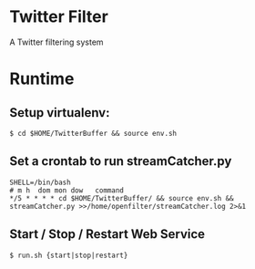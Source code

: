 # Twitter Filter
A Twitter filtering system


# Runtime

## Setup virtualenv:
```
$ cd $HOME/TwitterBuffer && source env.sh
```

## Set a crontab to run streamCatcher.py
```
SHELL=/bin/bash
# m h  dom mon dow   command
*/5 * * * * cd $HOME/TwitterBuffer/ && source env.sh && streamCatcher.py >>/home/openfilter/streamCatcher.log 2>&1
```

## Start / Stop / Restart Web Service
```
$ run.sh {start|stop|restart}
```
